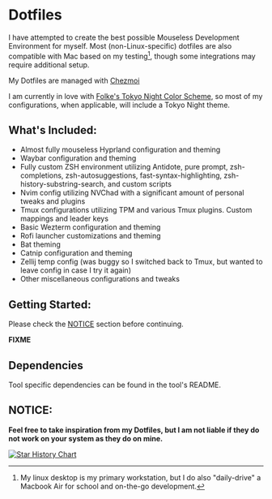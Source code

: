 # Dotfiles

I have attempted to create the best possible Mouseless Development Environment for myself. Most (non-Linux-specific) dotfiles are also compatible with Mac based on my testing[^1], though some integrations may require additional setup.

My Dotfiles are managed with [ Chezmoi ](https://chezmoi.io)

I am currently in love with [Folke's Tokyo Night Color Scheme](https://github.com/folke/tokyonight.nvim), so most of my configurations, when applicable, will include a Tokyo Night theme.

## What's Included:

- Almost fully mouseless Hyprland configuration and theming
- Waybar configuration and theming
- Fully custom ZSH environment utilizing Antidote, pure prompt, zsh-completions, zsh-autosuggestions, fast-syntax-highlighting, zsh-history-substring-search, and custom scripts
- Nvim config utilizing NVChad with a significant amount of personal tweaks and plugins
- Tmux configurations utilizing TPM and various Tmux plugins. Custom mappings and leader keys
- Basic Wezterm configuration and theming
- Rofi launcher customizations and theming
- Bat theming
- Catnip configuration and theming
- Zellij temp config (was buggy so I switched back to Tmux, but wanted to leave config in case I try it again)
- Other miscellaneous configurations and tweaks

## Getting Started:

Please check the [NOTICE](#notice) section before continuing. 

**FIXME**

## Dependencies

Tool specific dependencies can be found in the tool's README.

## NOTICE:

**Feel free to take inspiration from my Dotfiles, but I am not liable if they do not work on your system as they do on mine.**

[![Star History Chart](https://api.star-history.com/svg?repos=Pairadux/dotfiles&type=Date)](https://star-history.com/#Pairadux/dotfiles&Date)

[^1]: My linux desktop is my primary workstation, but I do also "daily-drive" a Macbook Air for school and on-the-go development.
